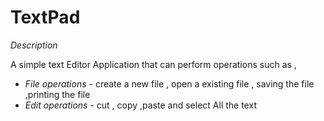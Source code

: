 # TextPad

*Description*

  A simple text Editor Application that can perform operations such as ,
  * *File operations*  - create a new file , open a existing file , saving the file ,printing the file
  * *Edit operations*  - cut , copy ,paste and select All the text
